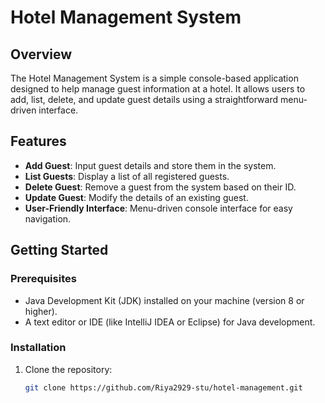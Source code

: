 # Hotel Management System

## Overview

The Hotel Management System is a simple console-based application designed to help manage guest information at a hotel. It allows users to add, list, delete, and update guest details using a straightforward menu-driven interface.

## Features

- **Add Guest**: Input guest details and store them in the system.
- **List Guests**: Display a list of all registered guests.
- **Delete Guest**: Remove a guest from the system based on their ID.
- **Update Guest**: Modify the details of an existing guest.
- **User-Friendly Interface**: Menu-driven console interface for easy navigation.

## Getting Started

### Prerequisites

- Java Development Kit (JDK) installed on your machine (version 8 or higher).
- A text editor or IDE (like IntelliJ IDEA or Eclipse) for Java development.

### Installation

1. Clone the repository:

   ```bash
   git clone https://github.com/Riya2929-stu/hotel-management.git
